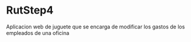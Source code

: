 RutStep4
========

Aplicacion web de juguete que se encarga de modificar los gastos de los empleados
de una oficina
